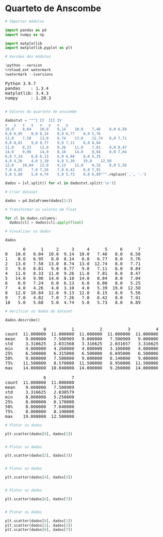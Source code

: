 # Quarteto de Anscombe

```python
# Importar módulos

import pandas as pd
import numpy as np

import matplotlib
import matplotlib.pyplot as plt
```

```python
# Versões dos módulos

!python --version
%reload_ext watermark
%watermark --iversions
```

<pre>
Python 3.9.7
pandas    : 1.3.4
matplotlib: 3.4.3
numpy     : 1.20.3

</pre>

```python
# Valores do quarteto de anscombe

dadostxt = """I	II	III	IV
x	y	x	y	x	y	x	y
10,0	8,04	10,0	9,14	10,0	7,46	8,0	6,58
8,0	6,95	8,0	8,14	8,0	6,77	8,0	5,76
13,0	7,58	13,0	8,74	13,0	12,74	8,0	7,71
9,0	8,81	9,0	8,77	9,0	7,11	8,0	8,84
11,0	8,33	11,0	9,26	11,0	7,81	8,0	8,47
14,0	9,96	14,0	8,10	14,0	8,84	8,0	7,04
6,0	7,24	6,0	6,13	6,0	6,08	8,0	5,25
4,0	4,26	4,0	3,10	4,0	5,39	19,0	12,50
12,0	10,84	12,0	9,13	12,0	8,15	8,0	5,56
7,0	4,82	7,0	7,26	7,0	6,42	8,0	7,91
5,0	5,68	5,0	4,74	5,0	5,73	8,0	6,89""".replace(',', '.')

dados = [vl.split() for vl in dadostxt.split('\n')]
```

```python
# Criar dataset

dados = pd.DataFrame(dados[2:])
```

```python
# Transformar os valores em float

for cl in dados.columns:
  dados[cl] = dados[cl].apply(float)
```

```python
# Vivualizar os dados

dados
```

<pre>
       0      1     2     3     4      5     6      7
0   10.0   8.04  10.0  9.14  10.0   7.46   8.0   6.58
1    8.0   6.95   8.0  8.14   8.0   6.77   8.0   5.76
2   13.0   7.58  13.0  8.74  13.0  12.74   8.0   7.71
3    9.0   8.81   9.0  8.77   9.0   7.11   8.0   8.84
4   11.0   8.33  11.0  9.26  11.0   7.81   8.0   8.47
5   14.0   9.96  14.0  8.10  14.0   8.84   8.0   7.04
6    6.0   7.24   6.0  6.13   6.0   6.08   8.0   5.25
7    4.0   4.26   4.0  3.10   4.0   5.39  19.0  12.50
8   12.0  10.84  12.0  9.13  12.0   8.15   8.0   5.56
9    7.0   4.82   7.0  7.26   7.0   6.42   8.0   7.91
10   5.0   5.68   5.0  4.74   5.0   5.73   8.0   6.89</pre>

```python
# Verificar os dados do dataset

dados.describe()
```

<pre>
               0          1          2          3          4          5  \
count  11.000000  11.000000  11.000000  11.000000  11.000000  11.000000   
mean    9.000000   7.500909   9.000000   7.500909   9.000000   7.500000   
std     3.316625   2.031568   3.316625   2.031657   3.316625   2.030424   
min     4.000000   4.260000   4.000000   3.100000   4.000000   5.390000   
25%     6.500000   6.315000   6.500000   6.695000   6.500000   6.250000   
50%     9.000000   7.580000   9.000000   8.140000   9.000000   7.110000   
75%    11.500000   8.570000  11.500000   8.950000  11.500000   7.980000   
max    14.000000  10.840000  14.000000   9.260000  14.000000  12.740000   

               6          7  
count  11.000000  11.000000  
mean    9.000000   7.500909  
std     3.316625   2.030579  
min     8.000000   5.250000  
25%     8.000000   6.170000  
50%     8.000000   7.040000  
75%     8.000000   8.190000  
max    19.000000  12.500000  </pre>

```python
# Plotar os dados

plt.scatter(dados[0], dados[1])
```

<pre>
<matplotlib.collections.PathCollection at 0x240e94ca2b0></pre>

```python
# Plotar os dados

plt.scatter(dados[2], dados[3])
```

<pre>
<matplotlib.collections.PathCollection at 0x240e9c85670></pre>

```python
# Plotar os dados

plt.scatter(dados[4], dados[5])
```

<pre>
<matplotlib.collections.PathCollection at 0x240e9cf45b0></pre>

```python
# Plotar os dados

plt.scatter(dados[6], dados[7])
```

<pre>
<matplotlib.collections.PathCollection at 0x240e9d5b6a0></pre>

```python
# Plotar os dados

plt.scatter(dados[0], dados[1])
plt.scatter(dados[2], dados[3])
plt.scatter(dados[6], dados[7])
```

<pre>
<matplotlib.collections.PathCollection at 0x240eada4430></pre>

